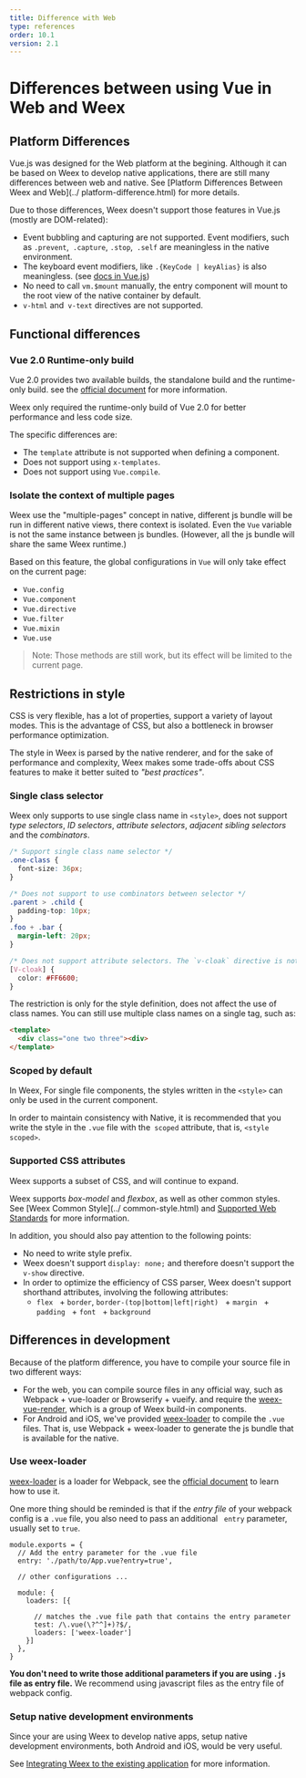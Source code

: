 ```yaml
---
title: Difference with Web   
type: references
order: 10.1
version: 2.1
---
```


# Differences between using Vue in Web and Weex

## Platform Differences

Vue.js was designed for the Web platform at the begining. Although it can be based on Weex to develop native applications, there are still many differences between web and native. See [Platform Differences Between Weex and Web](../ platform-difference.html) for more details.

Due to those differences, Weex doesn't support those features in Vue.js (mostly are DOM-related):

+ Event bubbling and capturing are not supported. Event modifiers, such as `.prevent`,` .capture`, `.stop`,` .self` are meaningless in the native environment.
+ The keyboard event modifiers, like `.{KeyCode | keyAlias}` is also meaningless. (see [docs in Vue.js](https://vuejs.org/v2/guide/events.html#Key-Modifiers))
+ No need to call `vm.$mount` manually, the entry component will mount to the root view of the native container by default.
+ `v-html` and` v-text` directives are not supported.

## Functional differences

### Vue 2.0 Runtime-only build

Vue 2.0 provides two available builds, the standalone build and the runtime-only build. see the [official document](https://vuejs.org/v2/guide/installation.html#Standalone-vs-Runtime-only-Build) for more information.

Weex only required the runtime-only build of Vue 2.0 for better performance and less code size.

The specific differences are:

+ The `template` attribute is not supported when defining a component.
+ Does not support using `x-templates`.
+ Does not support using `Vue.compile`.

### Isolate the context of multiple pages

Weex use the "multiple-pages" concept in native, different js bundle will be run in different native views, there context is isolated. Even the `Vue` variable is not the same instance between js bundles. (However, all the js bundle will share the same Weex runtime.)

Based on this feature, the global configurations in `Vue` will only take effect on the current page:

+ `Vue.config`
+ `Vue.component`
+ `Vue.directive`
+ `Vue.filter`
+ `Vue.mixin`
+ `Vue.use`

> Note: Those methods are still work, but its effect will be limited to the current page.

## Restrictions in style

CSS is very flexible, has a lot of properties, support a variety of layout modes. This is the advantage of CSS, but also a bottleneck in browser performance optimization.

The style in Weex is parsed by the native renderer, and for the sake of performance and complexity, Weex makes some trade-offs about CSS features to make it better suited to *"best practices"*.

### Single class selector

Weex only supports to use single class name in `<style>`, does not support *type selectors*, *ID selectors*, *attribute selectors*, *adjacent sibling selectors* and the *combinators*.

```CSS
/* Support single class name selector */
.one-class {
  font-size: 36px;
}

/* Does not support to use combinators between selector */
.parent > .child {
  padding-top: 10px;
}
.foo + .bar {
  margin-left: 20px;
}

/* Does not support attribute selectors. The `v-cloak` directive is not supported */
[V-cloak] {
  color: #FF6600;
}
```

The restriction is only for the style definition, does not affect the use of class names. You can still use multiple class names on a single tag, such as:

```Html
<template>
  <div class="one two three"><div>
</template>
```

### Scoped by default

In Weex, For single file components, the styles written in the `<style>` can only be used in the current component.

In order to maintain consistency with Native, it is recommended that you write the style in the `.vue` file with the` scoped` attribute, that is, `<style scoped>`.

### Supported CSS attributes

Weex supports a subset of CSS, and will continue to expand.

Weex supports *box-model* and *flexbox*, as well as other common styles. See [Weex Common Style](../ common-style.html) and [Supported Web Standards](http://weex.apache.org/references/web-standards.html) for more information.

In addition, you should also pay attention to the following points:

+ No need to write style prefix.
+ Weex doesn't support `display: none;` and therefore doesn't support the `v-show` directive.
+ In order to optimize the efficiency of CSS parser, Weex doesn't support shorthand attributes, involving the following attributes:
  + `flex`
  + `border`, `border-(top|bottom|left|right)`
  + `margin`
  + `padding`
  + `font`
  + `background`

## Differences in development

Because of the platform difference, you have to compile your source file in two different ways:

+ For the web, you can compile source files in any official way, such as Webpack + vue-loader or Browserify + vueify. and require the [weex-vue-render](https://www.npmjs.com/package/weex-vue-render), which is a group of Weex build-in components.
+ For Android and iOS, we've provided [weex-loader](https://github.com/weexteam/weex-loader) to compile the `.vue` files. That is, use Webpack + weex-loader to generate the js bundle that is available for the native.

### Use weex-loader

[weex-loader](https://github.com/weexteam/weex-loader) is a loader for Webpack, see the [official document](http://webpack.github.io/docs/using-loaders.html) to learn how to use it.

One more thing should be reminded is that if the *entry file* of your webpack config is a `.vue` file, you also need to pass an additional ` entry` parameter, usually set to `true`.

```Js
module.exports = {
  // Add the entry parameter for the .vue file
  entry: './path/to/App.vue?entry=true',

  // other configurations ...

  module: {
    loaders: [{

      // matches the .vue file path that contains the entry parameter
      test: /\.vue(\?^^]+)?$/,
      loaders: ['weex-loader']
    }]
  },
}
```

**You don't need to write those additional parameters if you are using `.js` file as entry file.** We recommend using javascript files as the entry file of webpack config.

### Setup native development environments

Since your are using Weex to develop native apps, setup native development environments, both Android and iOS, would be very useful.

See [Integrating Weex to the existing application](../../guide/integrate-to-your-app.html) for more information.
